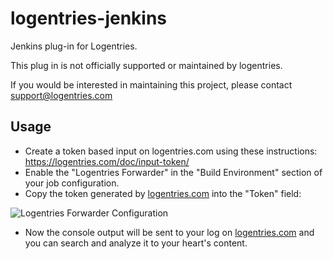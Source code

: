 logentries-jenkins
==================

Jenkins plug-in for Logentries.

This plug in is not officially supported or maintained by logentries.

If you would be interested in maintaining this project, please contact support@logentries.com

Usage
-----

 * Create a token based input on logentries.com using these instructions: https://logentries.com/doc/input-token/
 * Enable the "Logentries Forwarder" in the "Build Environment" section of your job configuration. 
 * Copy the token generated by [logentries.com](https://logentries.com) into the "Token" field:

![Logentries Forwarder Configuration](https://raw.github.com/logentries/logentries-jenkins/master/doc/img/LogentriesJenkinsConfiguration.png)

 * Now the console output will be sent to your log on [logentries.com](https://logentries.com) and you can search and analyze it to your heart's content.
